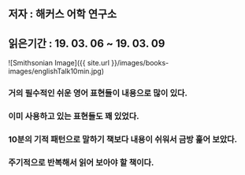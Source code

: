 ## 저자 :  해커스 어학 연구소

## 읽은기간 : 19. 03. 06 ~ 19. 03. 09

![Smithsonian Image]({{ site.url }}/images/books-images/englishTalk10min.jpg)

### 거의 필수적인 쉬운 영어 표현들이 내용으로 많이 있다.

### 이미 사용하고 있는 표현들도 꽤 있었다.

### 10분의 기적 패턴으로 말하기 책보다 내용이 쉬워서 금방 훑어 보았다.

### 주기적으로 반복해서 읽어 보아야 할 책이다.